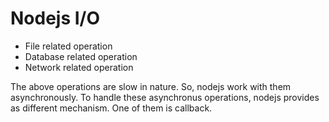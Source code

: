# Nodejs I/O
- File related operation
- Database related operation
- Network related operation

The above operations are slow in nature. So, nodejs work with them asynchronously. To handle these asynchronus operations, nodejs provides as different mechanism. One of them is callback.